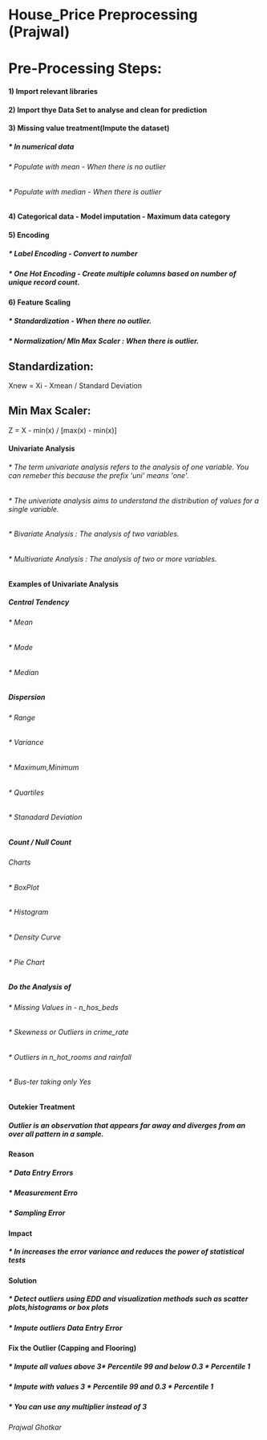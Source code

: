 # House_Price Preprocessing (Prajwal) 

# Pre-Processing Steps:

#### 1) Import relevant libraries
#### 2) Import thye Data Set to analyse and clean for prediction
#### 3) Missing value treatment(Impute the dataset)
##### * In numerical data
###### * Populate with mean - When there is no outlier
###### * Populate with median - When there is outlier
#### 4) Categorical data - Model imputation - Maximum data category
#### 5) Encoding
##### * Label Encoding - Convert to number
##### * One Hot Encoding - Create multiple columns based on number of unique record count.
#### 6) Feature Scaling
##### * Standardization - When there no outlier.
##### * Normalization/ MIn Max Scaler : When there is outlier.

## Standardization:

Xnew = Xi - Xmean / Standard Deviation

## Min Max Scaler:

Z = X - min(x) / [max(x) - min(x)]


#### Univariate Analysis
###### * The term univariate analysis refers to the analysis of one variable. You can remeber this because the prefix 'uni' means 'one'.
###### * The univeriate analysis aims to understand the distribution of values for a single variable.

###### * Bivariate Analysis : The analysis of two variables.
###### * Multivariate Analysis : The analysis of two or more variables.

#### Examples of Univariate Analysis
##### Central Tendency
###### * Mean
###### * Mode
###### * Median

##### Dispersion
###### * Range
###### * Variance
###### * Maximum,Minimum
###### * Quartiles
###### * Stanadard Deviation

##### Count / Null Count
###### Charts
###### * BoxPlot
###### * Histogram
###### * Density Curve
###### * Pie Chart

##### Do the Analysis of
###### * Missing Values in - n_hos_beds
###### * Skewness or Outliers in crime_rate
###### * Outliers in n_hot_rooms and rainfall
###### * Bus-ter taking only Yes

#### Outekier Treatment
##### Outlier is an observation that appears far away and diverges from an over all pattern in a sample.

#### Reason
##### * Data Entry Errors
##### * Measurement Erro
##### * Sampling Error

#### Impact
##### * In increases the error variance and reduces the power of statistical tests

#### Solution
##### * Detect outliers using EDD and visualization methods such as scatter plots,histograms or box plots
##### * Impute outliers Data Entry Error

#### Fix the Outlier (Capping and Flooring)
##### * Impute all values above 3* Percentile 99 and below 0.3 * Percentile 1
##### * Impute with values 3 * Percentile 99 and 0.3 * Percentile 1
##### * You can use any multiplier instead of 3


###### Prajwal Ghotkar

